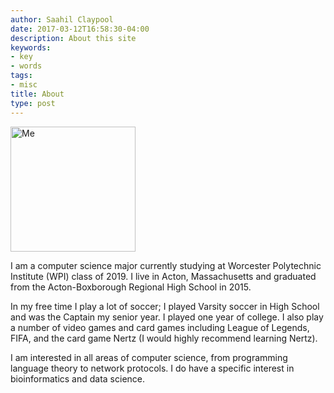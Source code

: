 ```yaml
---
author: Saahil Claypool
date: 2017-03-12T16:58:30-04:00
description: About this site
keywords:
- key
- words
tags:
- misc
title: About
type: post
---
```


<img src="/img/HeadShot.jpg" alt="Me" style="width: 200px;"/>

I am a computer science major currently studying at Worcester Polytechnic Institute (WPI) class of 2019. 
I live in Acton, Massachusetts and graduated from the Acton-Boxborough Regional High School in 2015. 

In my free time I play a lot of soccer; I played Varsity soccer in High School and was the Captain my senior year. I played one year of college. I also play a number of video games and card games including League of Legends, FIFA, and the card game Nertz (I would highly recommend learning Nertz).


I am interested in all areas of computer science, from programming language theory to network protocols. I do have a specific interest in bioinformatics and data science. 




